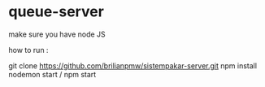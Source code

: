 # queue-server

make sure you have node JS

how to run : 

git clone https://github.com/brilianpmw/sistempakar-server.git
npm install
nodemon start / npm start
